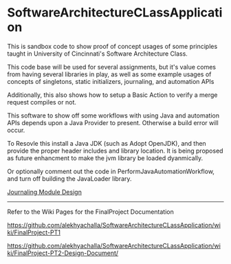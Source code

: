 # SoftwareArchitectureCLassApplication
This is sandbox code to show proof of concept usages of some principles taught in University of Cincinnati's Software Architecture Class.

This code base will be used for several assignments, but it's value comes from having several libraries in play, as well as some example usages of concepts of singletons, static initializers, journaling, and automation APIs

Additionally, this also shows how to setup a Basic Action to verify a merge request compiles or not.


This software to show off some workflows with using Java and automation APIs depends upon a Java Provider to present.  Otherwise a build error will occur.

To Resovle this install a Java JDK (such as Adopt OpenJDK), and then provide the proper header includes and library location.  It is being proposed as future enhancment to make the jvm library be loaded dyanmically.

Or optionally comment out the code in PerformJavaAutomationWorkflow, and turn off building the JavaLoader library.

[Journaling Module Design](documentation_markdown/journaling.md)



----------------------------------------------------------------------------------------------------------

Refer to the Wiki Pages for the FinalProject Documentation

https://github.com/alekhyachalla/SoftwareArchitectureCLassApplication/wiki/FinalProject-PT1

https://github.com/alekhyachalla/SoftwareArchitectureCLassApplication/wiki/FinalProject-PT2-Design-Document/


